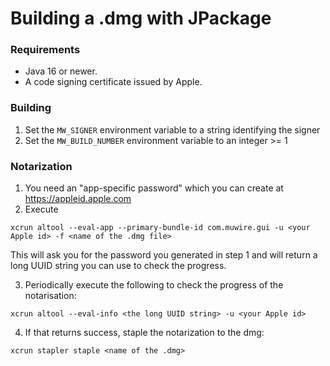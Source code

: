 # Building a .dmg with JPackage

### Requirements

* Java 16 or newer.  
* A code signing certificate issued by Apple.

### Building

1. Set the `MW_SIGNER` environment variable to a string identifying the signer
1. Set the `MW_BUILD_NUMBER` environment variable to an integer >= 1

### Notarization

1. You need an "app-specific password" which you can create at https://appleid.apple.com
2. Execute
```
xcrun altool --eval-app --primary-bundle-id com.muwire.gui -u <your Apple id> -f <name of the .dmg file>
```
This will ask you for the password you generated in step 1 and will return a long UUID string you can use to check the progress.

3. Periodically execute the following to check the progress of the notarisation:
```
xcrun altool --eval-info <the long UUID string> -u <your Apple id>
````
4. If that returns success, staple the notarization to the dmg:
```
xcrun stapler staple <name of the .dmg>

